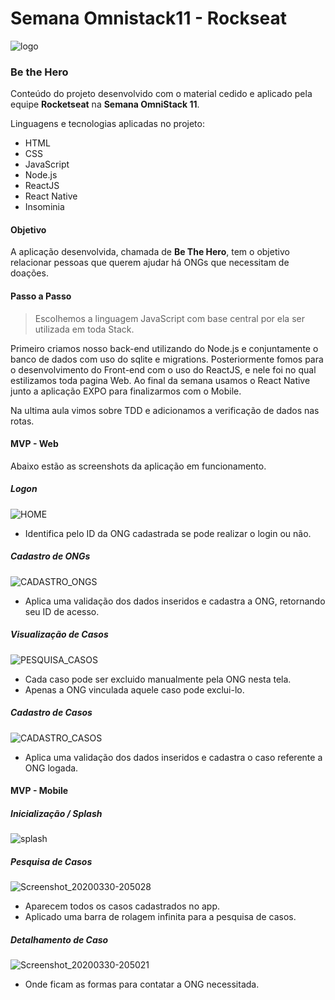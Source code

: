 # Semana Omnistack11 - Rockseat
![logo](https://user-images.githubusercontent.com/49286223/77972266-40d54b00-72c7-11ea-9ccc-3c41a7c68e7c.png)

### **Be the Hero**
Conteúdo do projeto desenvolvido com o material cedido e aplicado pela equipe **Rocketseat** na **Semana OmniStack 11**.

Linguagens e tecnologias aplicadas no projeto:
- HTML
- CSS
- JavaScript
- Node.js
- ReactJS
- React Native
- Insominia

#### Objetivo
A aplicação desenvolvida, chamada de **Be The Hero**, tem o objetivo relacionar pessoas que querem ajudar há ONGs que necessitam de doações.

#### Passo a Passo
>Escolhemos a linguagem JavaScript com base central por ela ser utilizada em toda Stack.

Primeiro criamos nosso back-end utilizando do Node.js e conjuntamente o banco de dados com uso do sqlite e migrations.
Posteriormente fomos para o desenvolvimento do Front-end com o uso do ReactJS, e nele foi no qual estilizamos toda pagina Web. 
Ao final da semana usamos o React Native junto a aplicação EXPO para finalizarmos com o Mobile.

Na ultima aula vimos sobre TDD e adicionamos a verificação de dados nas rotas.

#### MVP - Web
Abaixo estão as screenshots da aplicação em funcionamento.

##### Logon
![HOME](https://user-images.githubusercontent.com/49286223/77973032-7844f700-72c9-11ea-89a6-b6815185a27c.png)

- Identifica pelo ID da ONG cadastrada se pode realizar o login ou não.
##### Cadastro de ONGs
![CADASTRO_ONGS](https://user-images.githubusercontent.com/49286223/77973054-872ba980-72c9-11ea-8aba-a6b9ae92a4e4.png)

- Aplica uma validação dos dados inseridos e cadastra a ONG, retornando seu ID de acesso.
##### Visualização de Casos
![PESQUISA_CASOS](https://user-images.githubusercontent.com/49286223/77973048-8430b900-72c9-11ea-9709-357faf55ddee.png)

- Cada caso pode ser excluido manualmente pela ONG nesta tela.
- Apenas a ONG vinculada aquele caso pode exclui-lo.
##### Cadastro de Casos
![CADASTRO_CASOS](https://user-images.githubusercontent.com/49286223/77973049-85fa7c80-72c9-11ea-81c4-665b81c05aa7.png)

- Aplica uma validação dos dados inseridos e cadastra o caso referente a ONG logada.
#### MVP - Mobile
##### Inicialização / Splash
![splash](https://user-images.githubusercontent.com/49286223/77973134-bfcb8300-72c9-11ea-9a34-e603d3e1c20e.png)
##### Pesquisa de Casos
![Screenshot_20200330-205028](https://user-images.githubusercontent.com/49286223/77973173-e12c6f00-72c9-11ea-9445-c4fcb6981dc9.jpg)

- Aparecem todos os casos cadastrados no app.
- Aplicado uma barra de rolagem infinita para a pesquisa de casos.
##### Detalhamento de Caso
![Screenshot_20200330-205021](https://user-images.githubusercontent.com/49286223/77973176-e1c50580-72c9-11ea-8977-4d1cc2c23371.jpg)

- Onde ficam as formas para contatar a ONG necessitada.
